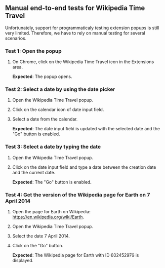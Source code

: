 
## Manual end-to-end tests for Wikipedia Time Travel

Unfortunately, support for programmaticaly testing extension popups is still very limited. Therefore, we have to rely on manual testing for several scenarios.

### Test 1: Open the popup

1. On Chrome, click on the Wikipedia Time Travel icon in the Extensions area.
  
    **Expected**: The popup opens.

### Test 2: Select a date by using the date picker

1. Open the Wikipedia Time Travel popup.
2. Click on the calendar icon of date input field.
3. Select a date from the calendar.
   
    **Expected**: The date input field is updated with the selected date and the "Go" button is enabled.

### Test 3: Select a date by typing the date

1. Open the Wikipedia Time Travel popup.
2. Click on the date input field and type a date between the creation date and the current date.
   
    **Expected**: The "Go" button is enabled.

### Test 4: Get the version of the Wikipedia page for Earth on 7 April 2014

1. Open the page for Earth on Wikipedia: https://en.wikipedia.org/wiki/Earth.
2. Open the Wikipedia Time Travel popup.
2. Select the date 7 April 2014.
3. Click on the "Go" button.
   
    **Expected**: The Wikipedia page for Earth with ID 602452976 is displayed.


